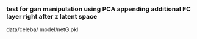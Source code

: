### test for gan manipulation using PCA appending additional FC layer right after z latent space

data/celeba/
model/netG.pkl